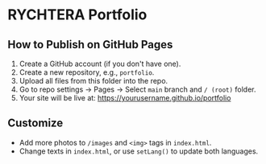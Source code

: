 
# RYCHTERA Portfolio

## How to Publish on GitHub Pages

1. Create a GitHub account (if you don't have one).
2. Create a new repository, e.g., `portfolio`.
3. Upload all files from this folder into the repo.
4. Go to repo settings → Pages → Select `main` branch and `/ (root)` folder.
5. Your site will be live at:
   https://yourusername.github.io/portfolio

## Customize

- Add more photos to `/images` and `<img>` tags in `index.html`.
- Change texts in `index.html`, or use `setLang()` to update both languages.
